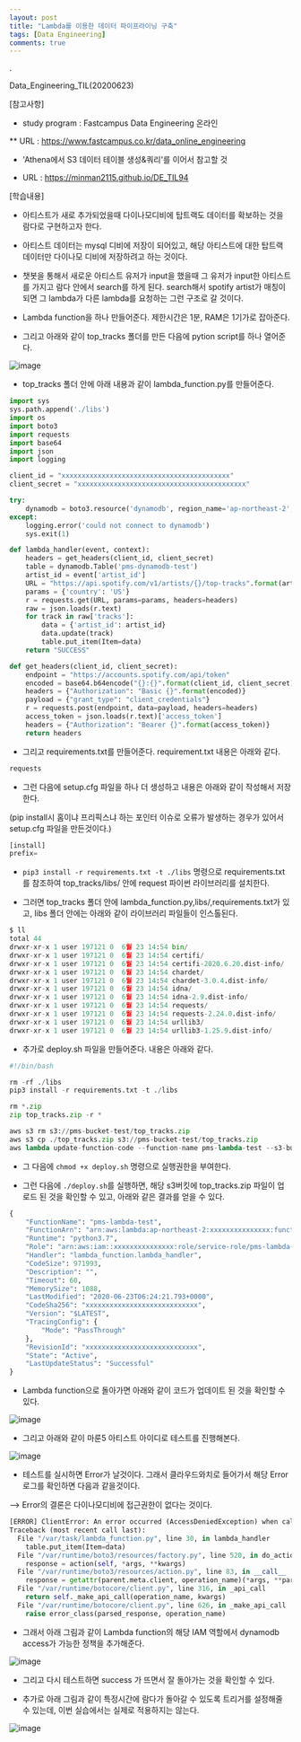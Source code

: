 ```yaml
---
layout: post
title: "Lambda를 이용한 데이터 파이프라이닝 구축"
tags: [Data Engineering]
comments: true
---
```


.

Data_Engineering_TIL(20200623)

[참고사항]

- study program : Fastcampus Data Engineering 온라인

** URL : https://www.fastcampus.co.kr/data_online_engineering


- 'Athena에서 S3 데이터 테이블 생성&쿼리'를 이어서 참고할 것


- URL : https://minman2115.github.io/DE_TIL94

[학습내용]

- 아티스트가 새로 추가되었을때 다이나모디비에 탑트랙도 데이터를 확보하는 것을 람다로 구현하고자 한다.


- 아티스트 데이터는 mysql 디비에 저장이 되어있고, 해당 아티스트에 대한 탑트랙 데이터만 다이나모 디비에 저장하려고 하는 것이다.


- 챗봇을 통해서 새로운 아티스트 유저가 input을 했을때 그 유저가 input한 아티스트를 가지고 람다 안에서 search를 하게 된다. search해서 spotify artist가 매칭이 되면 그 lambda가 다른 lambda를 요청하는 그런 구조로 갈 것이다.


- Lambda function을 하나 만들어준다. 제한시간은 1분, RAM은 1기가로 잡아준다.


- 그리고 아래와 같이 top_tracks 폴더를 만든 다음에 pytion script를 하나 열어준다.


![image](https://user-images.githubusercontent.com/41605276/85365021-6e94fd80-b55f-11ea-89f1-78a8977b58e6.png)


- top_tracks 폴더 안에 아래 내용과 같이 lambda_function.py를 만들어준다.


```python
import sys
sys.path.append('./libs')
import os
import boto3
import requests
import base64
import json
import logging

client_id = "xxxxxxxxxxxxxxxxxxxxxxxxxxxxxxxxxxxxxxxxxx"
client_secret = "xxxxxxxxxxxxxxxxxxxxxxxxxxxxxxxxxxxxxxxxxx"

try:
    dynamodb = boto3.resource('dynamodb', region_name='ap-northeast-2', endpoint_url='http://dynamodb.ap-northeast-2.amazonaws.com')
except:
    logging.error('could not connect to dynamodb')
    sys.exit(1)

def lambda_handler(event, context):
    headers = get_headers(client_id, client_secret)
    table = dynamodb.Table('pms-dynamodb-test')
    artist_id = event['artist_id']
    URL = "https://api.spotify.com/v1/artists/{}/top-tracks".format(artist_id)
    params = {'country': 'US'}
    r = requests.get(URL, params=params, headers=headers)
    raw = json.loads(r.text)
    for track in raw['tracks']:
        data = {'artist_id': artist_id}
        data.update(track)
        table.put_item(Item=data)
    return "SUCCESS"

def get_headers(client_id, client_secret):
    endpoint = "https://accounts.spotify.com/api/token"
    encoded = base64.b64encode("{}:{}".format(client_id, client_secret).encode('utf-8')).decode('ascii')
    headers = {"Authorization": "Basic {}".format(encoded)}
    payload = {"grant_type": "client_credentials"}
    r = requests.post(endpoint, data=payload, headers=headers)
    access_token = json.loads(r.text)['access_token']
    headers = {"Authorization": "Bearer {}".format(access_token)}
    return headers
```

- 그리고 requirements.txt를 만들어준다. requirement.txt 내용은 아래와 같다.


```python
requests
```

- 그런 다음에 setup.cfg 파일을 하나 더 생성하고 내용은 아래와 같이 작성해서 저장한다.

(pip install시 홈이냐 프리픽스냐 하는 포인터 이슈로 오류가 발생하는 경우가 있어서 setup.cfg 파일을 만든것이다.)


```python
[install]
prefix= 
```

- `pip3 install -r requirements.txt -t ./libs` 명령으로 requirements.txt를 참조하여 top_tracks/libs/ 안에 request 파이썬 라이브러리를 설치한다.


- 그러면 top_tracks 폴더 안에 lambda_function.py,libs/,requirements.txt가 있고, libs 폴더 안에는 아래와 같이 라이브러리 파일들이 인스톨된다.


```python
$ ll
total 44
drwxr-xr-x 1 user 197121 0  6월 23 14:54 bin/
drwxr-xr-x 1 user 197121 0  6월 23 14:54 certifi/
drwxr-xr-x 1 user 197121 0  6월 23 14:54 certifi-2020.6.20.dist-info/
drwxr-xr-x 1 user 197121 0  6월 23 14:54 chardet/
drwxr-xr-x 1 user 197121 0  6월 23 14:54 chardet-3.0.4.dist-info/
drwxr-xr-x 1 user 197121 0  6월 23 14:54 idna/
drwxr-xr-x 1 user 197121 0  6월 23 14:54 idna-2.9.dist-info/
drwxr-xr-x 1 user 197121 0  6월 23 14:54 requests/
drwxr-xr-x 1 user 197121 0  6월 23 14:54 requests-2.24.0.dist-info/
drwxr-xr-x 1 user 197121 0  6월 23 14:54 urllib3/
drwxr-xr-x 1 user 197121 0  6월 23 14:54 urllib3-1.25.9.dist-info/
```

- 추가로 deploy.sh 파일을 만들어준다. 내용은 아래와 같다.


```python
#!/bin/bash

rm -rf ./libs
pip3 install -r requirements.txt -t ./libs

rm *.zip
zip top_tracks.zip -r *

aws s3 rm s3://pms-bucket-test/top_tracks.zip
aws s3 cp ./top_tracks.zip s3://pms-bucket-test/top_tracks.zip
aws lambda update-function-code --function-name pms-lambda-test --s3-bucket pms-bucket-test --s3-key top_tracks.zip
```

- 그 다음에 `chmod +x deploy.sh` 명령으로 실행권한을 부여한다.


- 그런 다음에 `./deploy.sh`를 실행하면, 해당 s3버킷에 top_tracks.zip 파일이 업로드 된 것을 확인할 수 있고, 아래와 같은 결과를 얻을 수 있다.


```python
{
    "FunctionName": "pms-lambda-test",
    "FunctionArn": "arn:aws:lambda:ap-northeast-2:xxxxxxxxxxxxxxx:function:pms-lambda-test",
    "Runtime": "python3.7",
    "Role": "arn:aws:iam::xxxxxxxxxxxxxxx:role/service-role/pms-lambda-test-role-tlsk1p93",
    "Handler": "lambda_function.lambda_handler",
    "CodeSize": 971993,
    "Description": "",
    "Timeout": 60,
    "MemorySize": 1088,
    "LastModified": "2020-06-23T06:24:21.793+0000",
    "CodeSha256": "xxxxxxxxxxxxxxxxxxxxxxxxxxxx",
    "Version": "$LATEST",
    "TracingConfig": {
        "Mode": "PassThrough"
    },
    "RevisionId": "xxxxxxxxxxxxxxxxxxxxxxxxxxxx",
    "State": "Active",
    "LastUpdateStatus": "Successful"
}
```

- Lambda function으로 돌아가면 아래와 같이 코드가 업데이트 된 것을 확인할 수 있다.

![image](https://user-images.githubusercontent.com/41605276/85368557-63919b80-b566-11ea-989d-344cb7a0c76d.png)


- 그리고 아래와 같이 마룬5 아티스트 아이디로 테스트를 진행해본다.

![image](https://user-images.githubusercontent.com/41605276/85480705-6d191300-b5fb-11ea-9993-e33d878f1704.png)

- 테스트를 실시하면 Error가 날것이다. 그래서 클라우드와치로 들어가서 해당 Error 로그를 확인하면 다음과 같을것이다.

--> Error의 결론은 다이나모디비에 접근권한이 없다는 것이다.


```python
[ERROR] ClientError: An error occurred (AccessDeniedException) when calling the PutItem operation: User: arn:aws:sts::xxxxxxxxxx:assumed-role/pms-lambda-test-role-tlsk1p93/pms-lambda-test is not authorized to perform: dynamodb:PutItem on resource: arn:aws:dynamodb:ap-northeast-2:xxxxxxxxxxxxx:table/pms-dynamodb-test
Traceback (most recent call last):
  File "/var/task/lambda_function.py", line 30, in lambda_handler
    table.put_item(Item=data)
  File "/var/runtime/boto3/resources/factory.py", line 520, in do_action
    response = action(self, *args, **kwargs)
  File "/var/runtime/boto3/resources/action.py", line 83, in __call__
    response = getattr(parent.meta.client, operation_name)(*args, **params)
  File "/var/runtime/botocore/client.py", line 316, in _api_call
    return self._make_api_call(operation_name, kwargs)
  File "/var/runtime/botocore/client.py", line 626, in _make_api_call
    raise error_class(parsed_response, operation_name)
```

- 그래서 아래 그림과 같이 Lambda function의 해당 IAM 역할에서 dynamodb access가 가능한 정책을 추가해준다.

![image](https://user-images.githubusercontent.com/41605276/85488209-e1a67e80-b608-11ea-9799-ab229bf4f021.png)

- 그리고 다시 테스트하면 success 가 뜨면서 잘 돌아가는 것을 확인할 수 있다.


- 추가로 아래 그림과 같이 특정시간에 람다가 돌아갈 수 있도록 트리거를 설정해줄 수 있는데, 이번 실습에서는 실제로 적용하지는 않는다.

![image](https://user-images.githubusercontent.com/41605276/85492298-ec184680-b60f-11ea-8e36-93e837b13d90.png)
